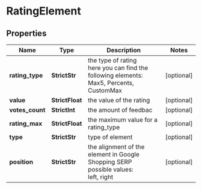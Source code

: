 # RatingElement


## Properties

| Name | Type | Description | Notes |
|------------ | ------------- | ------------- | -------------|
**rating_type** | **StrictStr** | the type of rating<br>here you can find the following elements: Max5, Percents, CustomMax |[optional]|
**value** | **StrictFloat** | the value of the rating |[optional]|
**votes_count** | **StrictInt** | the amount of feedbac |[optional]|
**rating_max** | **StrictFloat** | the maximum value for a rating_type |[optional]|
**type** | **StrictStr** | type of element |[optional]|
**position** | **StrictStr** | the alignment of the element in Google Shopping SERP<br>possible values:<br>left, right |[optional]|